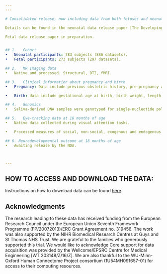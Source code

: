 ```yaml
---
---

# Consolidated release, now including data from both fetuses and neonates

Details can be found in the neonatal data release paper [The Developing Human Connectome Project Neonatal Data Release](https://pubmed.ncbi.nlm.nih.gov/35677357/).

Fetal data release paper in preparation.


## 1.	Cohort 
•	Neonatal participants: 783 subjects (886 datasets).  
•	Fetal participants: 273 subjects (297 datasets).

## 2.	MR Imaging data
•	Native and processed. Structural, DTI, fMRI.

## 3.	Clinical information about pregnancy and birth
•	Pregnancy: Data include previous obstetric history, pre-pregnancy and antenatal maternal conditions, medication. 

•	Birth: data include gestational age at birth, birth weight, length, and head circumference, presentation and mode of birth, medication required at delivery, nutrition and feeding, apgar scores at 1 and 5 min of age. For babies that were admitted to the intensive care unit, there are clinical details about their stay.

## 4.	Genomics
•	Saliva-derived DNA samples were genotyped for single-nucleotide polymorphisms and also processed for methylation analysis. 

## 5.	Eye-tracking data at 18 months of age
•	Native data collected during visual attention tasks. 

•	Processed measures of social, non-social, exogenous and endogenous attention.

## 6. Neurodevelopmental outcome at 18 months of age
•	Awaiting release by the NDA.



---
```





## HOW TO ACCESS AND DOWNLOAD THE DATA:
Instructions on how to download data can be found [here](https://biomedia.github.io/dHCP-release-notes/supplementary_files/Guidelines%20downloading%20data%20v3.pdf).



<!---
## News

<ul class="blog-index">
  {% for post in site.posts %}
    <li>
      <span class="date">{{ post.date }}</span>
      <h3><a href="{{ site.baseurl }}{{ post.url }}">{{ post.title }}</a></h3>
      {{ post.excerpt }}
    </li>
  {% endfor %}
</ul>
-->

## Acknowledgments

The research leading to these data has received funding from the European
Research Council under the European Union Seventh Framework Programme
(FP/20072013)/ERC Grant Agreement no. 319456. The work was also supported
by the NIHR Biomedical Research Centres at Guys and St Thomas NHS Trust.
We are grateful to the families who generously supported this trial. 
We would like to acknowledge Core support for data acquisition was provided 
by the Wellcome/EPSRC Centre for Medical Engineering [WT 203148/Z/16/Z]. We are
also thankful to the WU-Minn-Oxford Human Connectome Project consortium
(1U54MH091657-01) for access to their computing resources.




